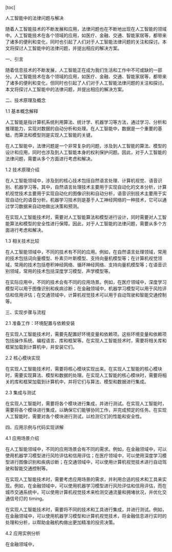 
[toc]                    
                
                
人工智能中的法律问题与解决

随着人工智能技术的不断发展和应用，法律问题也在不断地出现在人工智能的领域中。人工智能技术在各个领域的应用，如医疗、金融、交通、智能家居等，都带来了诸多的便利和变化，同时也引起了人们对于人工智能法律问题的关注和探讨。本文将探讨人工智能中的法律问题，并提出相应的解决方案。

一、引言

随着信息技术的不断发展，人工智能正在成为我们生活和工作中不可或缺的一部分。人工智能技术在各个领域的应用，如医疗、金融、交通、智能家居等，都带来了诸多的便利和变化，但同时也引起了人们对于人工智能法律问题的关注和探讨。本文将探讨人工智能中的法律问题，并提出相应的解决方案。

二、技术原理及概念

1.1 基本概念解释

人工智能是指计算机系统利用算法、统计学、机器学习等方法，通过学习、分析和推理能力，实现对数据的自动分析和处理。在人工智能中，数据是一个重要的基础，而算法和模型则是实现人工智能的关键。

在人工智能中，法律问题是一个非常复杂的问题，涉及到人工智能的算法、模型的设计和应用，同时也涉及到人工智能本身的权利保护问题。因此，对于人工智能的法律问题，需要从多个方面进行考虑和解决。

1.2 技术原理介绍

在人工智能领域中，涉及到的核心技术包括自然语言处理、计算机视觉、语音识别、机器学习等。其中，自然语言处理技术主要用于实现自动化的文本分析，计算机视觉技术主要用于实现自动化的图像识别和自动分析，语音识别技术主要用于实现自动化的语音分析。机器学习技术则是基于人工神经网络的一种技术，它可以通过学习数据来自动地做出决策和预测。

在实现人工智能技术时，需要对人工智能算法和模型进行设计，同时需要对人工智能算法和模型的安全性进行保障。因此，对于人工智能的法律问题，需要从多个方面进行考虑和解决。

1.3 相关技术比较

在人工智能领域中，不同的技术有不同的应用。例如，在自然语言处理领域，常用的技术包括词向量模型、朴素贝叶斯模型、支持向量机模型等；在计算机视觉领域，常用的技术包括卷积神经网络、循环神经网络、支持向量机模型等；在语音识别领域，常用的技术包括深度学习模型、声学模型等。

在实际应用中，不同的技术会有不同的应用场景。例如，在医疗领域中，深度学习模型可以用于图像识别和疾病诊断；在金融领域中，机器学习模型可以用于风险评估和信用评估；在交通领域中，计算机视觉技术可以用于自动驾驶和智能交通控制等。

三、实现步骤与流程

2.1 准备工作：环境配置与依赖安装

在实现人工智能技术时，需要先配置好环境变量和依赖项。这些环境变量和依赖项包括操作系统、编程语言、库和框架等。在实现人工智能技术时，需要将相关库和框架加载到计算机中，并安装它们。

2.2 核心模块实现

在实现人工智能技术时，需要将核心模块实现出来。在实现人工智能的核心模块时，需要实现算法、模型和数据的处理。在实现人工智能的核心模块时，需要将相关的库和框架加载到计算机中，并将它们与算法、模型和数据进行集成。

2.3 集成与测试

在实现人工智能时，需要将各个模块进行集成，并进行测试。在实现人工智能时，需要将各个模块进行集成，以确保它们能够协同工作，并完成预定的任务。在实现人工智能时，需要对各个模块进行测试，以检测它们的性能和安全性。

四、应用示例与代码实现讲解

4.1 应用场景介绍

在人工智能领域中，不同的应用场景会有不同的需求。例如，在金融领域中，可以使用机器学习模型进行风险评估和信用评估；在医疗领域中，可以使用深度学习模型进行图像识别和疾病诊断；在交通领域中，可以使用计算机视觉技术进行自动驾驶和智能交通控制等。

在实现人工智能技术时，需要考虑应用场景的需求，并利用合适的技术和工具来实现。例如，在金融领域中，可以使用机器学习模型进行风险评估和信用评估，而在城市交通系统中，可以使用计算机视觉技术来检测交通流量和拥堵状况，并优化交通信号灯的 timing。

在实现人工智能技术时，需要将不同的技术和工具进行集成，并进行测试。例如，在金融领域中，可以使用机器学习模型和计算机视觉技术，将金融信息进行实时的处理和分析，以帮助金融机构做出更加精准的投资决策。

4.2 应用实例分析

在金融领域中，

